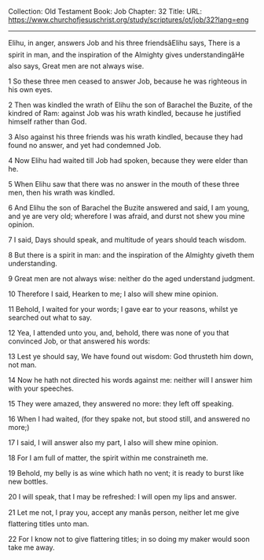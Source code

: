 Collection: Old Testament
Book: Job
Chapter: 32
Title: 
URL: https://www.churchofjesuschrist.org/study/scriptures/ot/job/32?lang=eng

---

Elihu, in anger, answers Job and his three friendsâElihu says, There is a spirit in man, and the inspiration of the Almighty gives understandingâHe also says, Great men are not always wise.

1 So these three men ceased to answer Job, because he was righteous in his own eyes.

2 Then was kindled the wrath of Elihu the son of Barachel the Buzite, of the kindred of Ram: against Job was his wrath kindled, because he justified himself rather than God.

3 Also against his three friends was his wrath kindled, because they had found no answer, and yet had condemned Job.

4 Now Elihu had waited till Job had spoken, because they were elder than he.

5 When Elihu saw that there was no answer in the mouth of these three men, then his wrath was kindled.

6 And Elihu the son of Barachel the Buzite answered and said, I am young, and ye are very old; wherefore I was afraid, and durst not shew you mine opinion.

7 I said, Days should speak, and multitude of years should teach wisdom.

8 But there is a spirit in man: and the inspiration of the Almighty giveth them understanding.

9 Great men are not always wise: neither do the aged understand judgment.

10 Therefore I said, Hearken to me; I also will shew mine opinion.

11 Behold, I waited for your words; I gave ear to your reasons, whilst ye searched out what to say.

12 Yea, I attended unto you, and, behold, there was none of you that convinced Job, or that answered his words:

13 Lest ye should say, We have found out wisdom: God thrusteth him down, not man.

14 Now he hath not directed his words against me: neither will I answer him with your speeches.

15 They were amazed, they answered no more: they left off speaking.

16 When I had waited, (for they spake not, but stood still, and answered no more;)

17 I said, I will answer also my part, I also will shew mine opinion.

18 For I am full of matter, the spirit within me constraineth me.

19 Behold, my belly is as wine which hath no vent; it is ready to burst like new bottles.

20 I will speak, that I may be refreshed: I will open my lips and answer.

21 Let me not, I pray you, accept any manâs person, neither let me give flattering titles unto man.

22 For I know not to give flattering titles; in so doing my maker would soon take me away.
